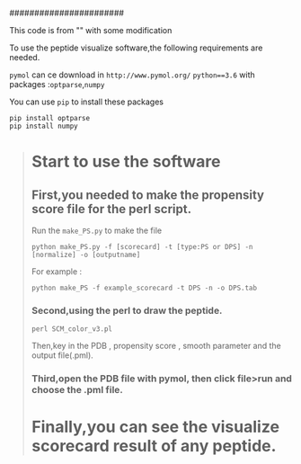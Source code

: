 #######################

This code is from "" with some modification

To use the peptide visualize software,the following requirements are needed.

`pymol` can ce download in
`http://www.pymol.org/`
`python==3.6` with packages :`optparse`,`numpy`

You can use `pip` to install these packages
```
pip install optparse
pip install numpy
```
>Start to use the software
>=========
>First,you needed to make the propensity score file for the perl script.
>---------
>Run the `make_PS.py` to make the file
>
>```
>python make_PS.py -f [scorecard] -t [type:PS or DPS] -n [normalize] -o [outputname]
>```
>For example :
>```
>python make_PS -f example_scorecard -t DPS -n -o DPS.tab
>```
>
>### Second,using the perl to draw the peptide.
>
>```
>perl SCM_color_v3.pl
>```
>Then,key in the PDB , propensity score , smooth parameter and the output file(.pml).
>
>### Third,open the PDB file with pymol, then click file>run and choose the .pml file.
>
># Finally,you can see the visualize scorecard result of any peptide.
